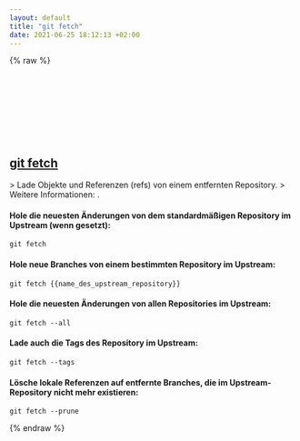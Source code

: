 ```yaml
---
layout: default
title: "git fetch"
date: 2021-06-25 18:12:13 +02:00
---
```

{% raw %}
<h2 id="git-fetch">
  <a href="/de/common/git-fetch.html">git fetch</a> <a href="#git-fetch"><svg class="icon">
    <use href="/assets/images/unicode_sprite.svg#link" />
  </svg></a>
</h2>
> Lade Objekte und Referenzen (refs) von einem entfernten Repository.
> Weitere Informationen: <https://git-scm.com/docs/git-fetch>.

#### Hole die neuesten Änderungen von dem standardmäßigen Repository im Upstream (wenn gesetzt):
```shell
git fetch
```
#### Hole neue Branches von einem bestimmten Repository im Upstream:
```shell
git fetch {{name_des_upstream_repository}}
```
#### Hole die neuesten Änderungen von allen Repositories im Upstream:
```shell
git fetch --all
```
#### Lade auch die Tags des Repository im Upstream:
```shell
git fetch --tags
```
#### Lösche lokale Referenzen auf entfernte Branches, die im Upstream-Repository nicht mehr existieren:
```shell
git fetch --prune
```
{% endraw %}